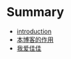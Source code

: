 # Summary

* [introduction](README.md)
* [本博客的作用](ben_bo_ke_de_zuo_yong.md)
* [我爱佳佳](_post/2014-09-24-I-love-++.md)


